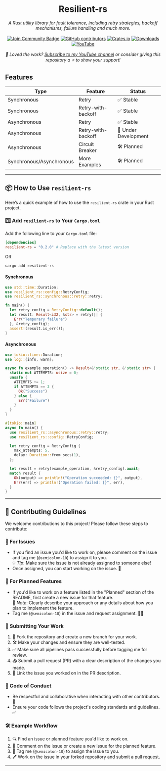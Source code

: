 <h1 align="center">Resilient-rs</h1>
<div align="center">

<i>A Rust utility library for fault tolerance, including retry strategies, backoff mechanisms, failure handling and much more.</i>
<br>
<br>
<a href="https://discord.com/invite/BymX4aJeEQ"><img src="https://img.shields.io/discord/733027681184251937.svg?style=flat&label=Join%20Community&color=7289DA" alt="Join Community Badge"/></a>
<a href="https://github.com/semicolon-10/resilient-rs/graphs/contributors"><img alt="GitHub contributors" src="https://img.shields.io/github/contributors/semicolon-10/resilient-rs.svg"></a>
[![Crates.io](https://img.shields.io/crates/v/resilient-rs.svg)](https://crates.io/crates/resilient-rs)
[![Downloads](https://img.shields.io/crates/d/resilient-rs)](https://crates.io/crates/resilient-rs)
[![YouTube](https://img.shields.io/badge/YouTube-Semicolon10-red?logo=youtube)](https://www.youtube.com/@Semicolon10)
<br>
<br>
<i>💖 Loved the work? [Subscribe to my YouTube channel](https://www.youtube.com/@Semicolon10) or consider giving this repository a ⭐ to show your support!</i>
</div>


## Features

| **Type**                 | **Feature**        | **Status**              |
|--------------------------|--------------------|-------------------------|
| Synchronous              | Retry              | ✅ Stable               |
| Synchronous              | Retry-with-backoff | ✅ Stable    |
| Asynchronous             | Retry              | ✅ Stable               |
| Asynchronous             | Retry-with-backoff | 🚧 Under Development    |
| Asynchronous             | Circuit Breaker    | 🛠️ Planned              |
| Synchronous/Asynchronous | More Examples      | 🛠️ Planned              |

---

## 📦 How to Use `resilient-rs`

Here’s a quick example of how to use the `resilient-rs` crate in your Rust project.

### 1️⃣ Add `resilient-rs` to Your `Cargo.toml`

Add the following line to your `Cargo.toml` file:

```toml
[dependencies]
resilient-rs = "0.2.0" # Replace with the latest version
```

OR

```bash
cargo add resilient-rs
```

#### Synchronous
```rust
use std::time::Duration;
use resilient_rs::config::RetryConfig;
use resilient_rs::synchronous::retry::retry;

fn main() {
  let retry_config = RetryConfig::default();
  let result: Result<i32, &str> = retry(|| {
    Err("Temporary failure")
  }, &retry_config);
  assert!(result.is_err());
}
```

#### Asynchronous
```rust
use tokio::time::Duration;
use log::{info, warn};

async fn example_operation() -> Result<&'static str, &'static str> {
  static mut ATTEMPTS: usize = 0;
  unsafe {
    ATTEMPTS += 1;
    if ATTEMPTS == 3 {
      Ok("Success")
    } else {
      Err("Failure")
    }
  }
}

#[tokio::main]
async fn main() {
  use resilient_rs::asynchronous::retry::retry;
  use resilient_rs::config::RetryConfig;

  let retry_config = RetryConfig {
    max_attempts: 5,
    delay: Duration::from_secs(1),
  };

  let result = retry(example_operation, &retry_config).await;
  match result {
    Ok(output) => println!("Operation succeeded: {}", output),
    Err(err) => println!("Operation failed: {}", err),
  }
}
```


---
## 🚀 Contributing Guidelines

We welcome contributions to this project! Please follow these steps to contribute:

### 🐛 For Issues
- If you find an issue you'd like to work on, please comment on the issue and tag me (`@semicolon-10`) to assign it to you.  
  💡 *Tip*: Make sure the issue is not already assigned to someone else!
- Once assigned, you can start working on the issue. 🎉

### 🌟 For Planned Features
- If you'd like to work on a feature listed in the "Planned" section of the README, first create a new issue for that feature.  
  📝 *Note*: Clearly describe your approach or any details about how you plan to implement the feature.
- Tag me (`@semicolon-10`) in the issue and request assignment. 🙋‍♂️

### 🔧 Submitting Your Work
1. 🍴 Fork the repository and create a new branch for your work.
2. 🛠️ Make your changes and ensure they are well-tested.
3. ✅ Make sure all pipelines pass successfully before tagging me for review.
4. 📤 Submit a pull request (PR) with a clear description of the changes you made.
5. 🔗 Link the issue you worked on in the PR description.

### 🤝 Code of Conduct
- Be respectful and collaborative when interacting with other contributors. 🤗
- Ensure your code follows the project's coding standards and guidelines. ✅


### 🛠️ Example Workflow
1. 🔍 Find an issue or planned feature you'd like to work on.
2. 💬 Comment on the issue or create a new issue for the planned feature.
3. 🙋 Tag me (`@semicolon-10`) to assign the issue to you.
4. 🖊️ Work on the issue in your forked repository and submit a pull request.
---